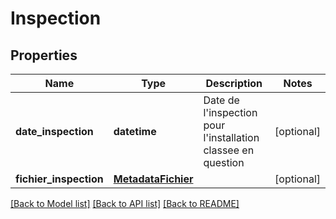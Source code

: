 # Inspection

## Properties
Name | Type | Description | Notes
------------ | ------------- | ------------- | -------------
**date_inspection** | **datetime** | Date de l&#x27;inspection pour l&#x27;installation classee en question | [optional] 
**fichier_inspection** | [**MetadataFichier**](MetadataFichier.md) |  | [optional] 

[[Back to Model list]](../README.md#documentation-for-models) [[Back to API list]](../README.md#documentation-for-api-endpoints) [[Back to README]](../README.md)

